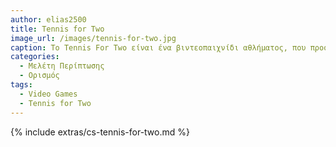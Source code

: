 ```yaml
---
author: elias2500
title: Tennis for Two
image_url: /images/tennis-for-two.jpg
caption: Το Tennis For Two είναι ένα βιντεοπαιχνίδι αθλήματος, που προσομοιώνει έναν αγόνα τένις.
categories:
  - Μελέτη Περίπτωσης
  - Ορισμός
tags:
  - Video Games
  - Tennis for Two
---
```


{% include extras/cs-tennis-for-two.md %}
